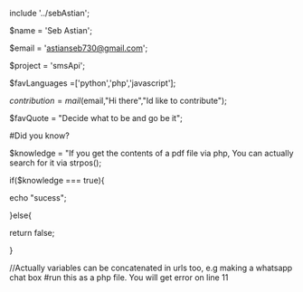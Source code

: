   include '../sebAstian';
  
  $name = 'Seb Astian';
  
  $email = 'astianseb730@gmail.com';
  
  $project = 'smsApi'; 
  
  $favLanguages =['python','php','javascript']; 
  
  $contribution = mail($email,"Hi there","Id like to contribute");
  
  $favQuote = "Decide what to be and go be it";
  
  #Did you know?
  
  $knowledge = "If you get the contents of a pdf file via php, You can actually search for it via strpos();
  
  if($knowledge === true){
  
  echo "sucess";

}else{

return false;

}

//Actually variables can be concatenated in urls too, e.g making a whatsapp chat box
#run this as a php file. You will get error on line 11
